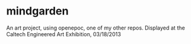 mindgarden
==========

An art project, using openepoc, one of my other repos. Displayed at the Caltech Engineered Art Exhibition, 03/18/2013